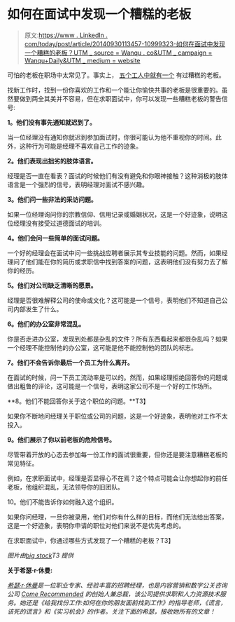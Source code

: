 # 如何在面试中发现一个糟糕的老板

> 原文:[https://www . LinkedIn . com/today/post/article/20140930113457-10999323-如何在面试中发现一个糟糕的老板？UTM _ source = Wanqu . co&UTM _ campaign = Wanqu+Daily&UTM _ medium = website](https://www.linkedin.com/today/post/article/20140930113457-10999323-how-to-spot-a-bad-boss-during-a-job-interview?utm_source=wanqu.co&utm_campaign=Wanqu+Daily&utm_medium=website)

可怕的老板在职场中太常见了。事实上， [五个工人中就有一个](http://jobs.aol.com/articles/2013/05/07/bad-boss-glassdoor/) 有过糟糕的老板。

找新工作时，找到一份你喜欢的工作和一个能让你愉快共事的老板是很重要的。虽然要做到两全其美并不容易，但在求职面试中，你可以发现一些糟糕老板的警告信号:

**1。他们没有事先通知就迟到了。**

当一位经理没有通知你就迟到参加面试时，你很可能认为他不重视你的时间。此外，这种行为可能是经理不喜欢自己工作的迹象。

**2。他们表现出拙劣的肢体语言。**

经理是否一直在看表？面试的时候他们有没有避免和你眼神接触？这种消极的肢体语言是一个强烈的信号，表明经理对面试不感兴趣。

**3。他们问一些非法的采访问题。**

如果一位经理询问你的宗教信仰、信用记录或婚姻状况，这是一个好迹象，说明这位经理没有接受过道德面试的培训。

**4。他们会问一些简单的面试问题。**

一个好的经理会在面试中问一些挑战应聘者展示其专业技能的问题。然而，如果经理问了他们能在你的简历或求职信中找到答案的问题，这表明他们没有努力去了解你的经历。

**5。他们对公司缺乏清晰的愿景。**

经理是否很难解释公司的使命或文化？这可能是一个信号，表明他们不知道自己公司内部发生了什么。

**6。他们的办公室非常混乱。**

你是否走进办公室，发现到处都是杂乱的文件？所有东西看起来都很杂乱吗？如果一个经理不能控制他的办公室，这可能是他不能控制他的团队的标志。

**7。他们不会告诉你最后一个员工为什么离开。**

在面试的时候，问一下员工流动率是可以的。然而，如果经理拒绝回答你的问题或做出粗鲁的评论，这可能是一个信号，表明这家公司不是一个好的工作场所。

**8。他们不能回答你关于这个职位的问题。**T3】

如果你不断地问经理关于职位或公司的问题，这是一个好迹象，表明他对工作不太投入。

**9。他们展示了你以前老板的危险信号。**

尽管带着开放的心态去参加每一份工作的面试很重要，但你还是要注意糟糕老板的常见特征[](https://www.linkedin.com/today/post/article/20140722124321-10999323-15-signs-you-have-a-bad-boss)。

例如，在求职面试中，经理是否显得心不在焉？这个特点可能会让你想起你的前任老板，他组织混乱，无法领导你的旧团队。

10。他们不能告诉你如何融入这个组织。

如果你问经理，一旦你被录用，他们对你有什么样的目标，而他们无法给出答案，这是一个好迹象，表明你申请的职位对他们来说不是优先考虑的。

在求职面试中，你通过哪些方式发现了一个糟糕的老板？T3】

*图片由[big stock](http://www.bigstockphoto.com/image-26940383/stock-photo-jobs-button-on-keyboard)T3 提供*

**关于希瑟·r·休曼:**

*[希瑟·r·休曼](https://plus.google.com/103011787956016991720/?rel=author)是一位职业专家、经验丰富的招聘经理，也是内容营销和数字公关咨询公司 [Come Recommended](http://comerecommended.com/) 的创始人兼总裁，该公司提供求职和人力资源技术服务。她还是《给我找份工作:如何在你的朋友面前找到工作》的指导老师，《谎言，该死的谎言》和《实习机会》的作者。关注下面的希瑟，接收她所有的文章！*